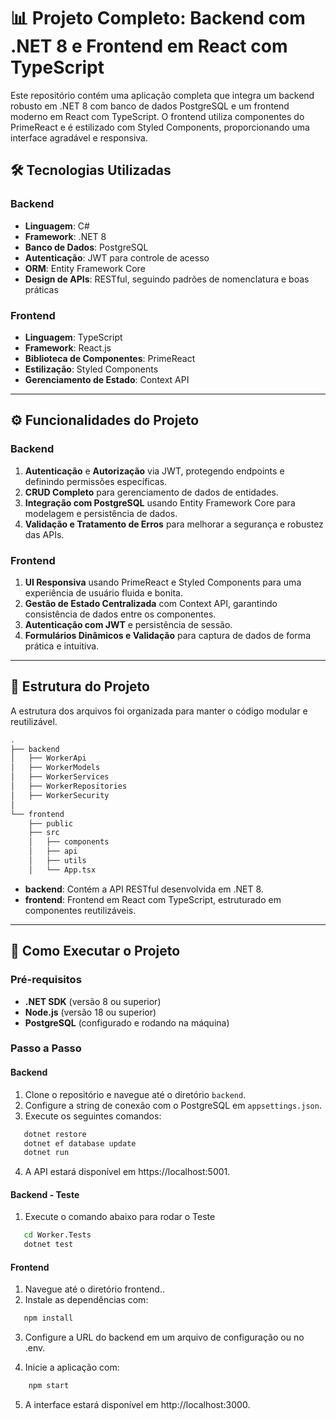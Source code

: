 # 📊 Projeto Completo: Backend com .NET 8 e Frontend em React com TypeScript

Este repositório contém uma aplicação completa que integra um backend robusto em .NET 8 com banco de dados PostgreSQL e um frontend moderno em React com TypeScript. O frontend utiliza componentes do PrimeReact e é estilizado com Styled Components, proporcionando uma interface agradável e responsiva.

## 🛠️ Tecnologias Utilizadas

### Backend
- **Linguagem**: C# 
- **Framework**: .NET 8
- **Banco de Dados**: PostgreSQL
- **Autenticação**: JWT para controle de acesso
- **ORM**: Entity Framework Core
- **Design de APIs**: RESTful, seguindo padrões de nomenclatura e boas práticas

### Frontend
- **Linguagem**: TypeScript
- **Framework**: React.js
- **Biblioteca de Componentes**: PrimeReact
- **Estilização**: Styled Components
- **Gerenciamento de Estado**: Context API

---

## ⚙️ Funcionalidades do Projeto

### Backend
1. **Autenticação** e **Autorização** via JWT, protegendo endpoints e definindo permissões específicas.
2. **CRUD Completo** para gerenciamento de dados de entidades.
3. **Integração com PostgreSQL** usando Entity Framework Core para modelagem e persistência de dados.
4. **Validação e Tratamento de Erros** para melhorar a segurança e robustez das APIs.

### Frontend
1. **UI Responsiva** usando PrimeReact e Styled Components para uma experiência de usuário fluida e bonita.
2. **Gestão de Estado Centralizada** com Context API, garantindo consistência de dados entre os componentes.
3. **Autenticação com JWT** e persistência de sessão.
4. **Formulários Dinâmicos e Validação** para captura de dados de forma prática e intuitiva.

---

## 📂 Estrutura do Projeto

A estrutura dos arquivos foi organizada para manter o código modular e reutilizável.

```bash
.
├── backend
│   ├── WorkerApi
│   ├── WorkerModels
│   ├── WorkerServices
│   ├── WorkerRepositories
│   ├── WorkerSecurity
│
└── frontend
    ├── public    
    ├── src
    │   ├── components
    │   ├── api
    │   ├── utils
    │   └── App.tsx
```


- **backend**: Contém a API RESTful desenvolvida em .NET 8.
- **frontend**: Frontend em React com TypeScript, estruturado em componentes reutilizáveis.

---

## 🚀 Como Executar o Projeto

### Pré-requisitos
- **.NET SDK** (versão 8 ou superior)
- **Node.js** (versão 18 ou superior)
- **PostgreSQL** (configurado e rodando na máquina)

### Passo a Passo

#### Backend
1. Clone o repositório e navegue até o diretório `backend`.
2. Configure a string de conexão com o PostgreSQL em `appsettings.json`.
3. Execute os seguintes comandos:
```bash
   dotnet restore
   dotnet ef database update
   dotnet run
```

4. A API estará disponível em https://localhost:5001.

#### Backend - Teste
1. Execute o comando abaixo para rodar o Teste
```bash
   cd Worker.Tests
   dotnet test
```

#### Frontend
1. Navegue até o diretório frontend..
2. Instale as dependências com:
```bash
   npm install
```
3. Configure a URL do backend em um arquivo de configuração ou no .env.

4. Inicie a aplicação com:
```bash
    npm start
```

5. A interface estará disponível em http://localhost:3000.
